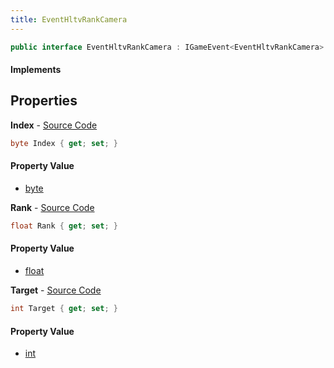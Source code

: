```yaml
---
title: EventHltvRankCamera
---
```


```csharp
public interface EventHltvRankCamera : IGameEvent<EventHltvRankCamera>
```

#### Implements

## Properties

**Index** - [Source Code](https://github.com/swiftly-solution/swiftlys2/blob/main/managed/src/SwiftlyS2.Generated/GameEvents/Interfaces/EventHltvRankCamera.cs#L23)

```csharp
byte Index { get; set; }
```

#### Property Value

- [byte](https://learn.microsoft.com/dotnet/api/system.byte)

**Rank** - [Source Code](https://github.com/swiftly-solution/swiftlys2/blob/main/managed/src/SwiftlyS2.Generated/GameEvents/Interfaces/EventHltvRankCamera.cs#L30)

```csharp
float Rank { get; set; }
```

#### Property Value

- [float](https://learn.microsoft.com/dotnet/api/system.single)

**Target** - [Source Code](https://github.com/swiftly-solution/swiftlys2/blob/main/managed/src/SwiftlyS2.Generated/GameEvents/Interfaces/EventHltvRankCamera.cs#L37)

```csharp
int Target { get; set; }
```

#### Property Value

- [int](https://learn.microsoft.com/dotnet/api/system.int32)

